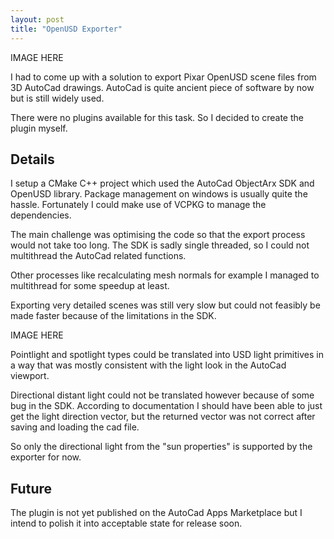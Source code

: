 ```yaml
---
layout: post
title: "OpenUSD Exporter"
---
```


IMAGE HERE

I had to come up with a solution to export Pixar OpenUSD scene files from 3D AutoCad drawings. AutoCad is quite ancient piece of software by now but is still widely used.

There were no plugins available for this task. So I decided to create the plugin myself.

## Details

I setup a CMake C++ project which used the AutoCad ObjectArx SDK and OpenUSD library. Package management on windows is usually quite the hassle. Fortunately I could make use of VCPKG to manage the dependencies.

The main challenge was optimising the code so that the export process would not take too long. The SDK is sadly single threaded, so I could not multithread the AutoCad related functions.

Other processes like recalculating mesh normals for example I managed to multithread for some speedup at least.

Exporting very detailed scenes was still very slow but could not feasibly be made faster because of the limitations in the SDK.

IMAGE HERE

Pointlight and spotlight types could be translated into USD light primitives in a way that was mostly consistent with the light look in the AutoCad viewport.

Directional distant light could not be translated however because of some bug in the SDK. According to documentation I should have been able to just get the light direction vector, but the returned vector was not correct after saving and loading the cad file.

So only the directional light from the "sun properties" is supported by the exporter for now.

## Future

The plugin is not yet published on the AutoCad Apps Marketplace but I intend to polish it into acceptable state for release soon.